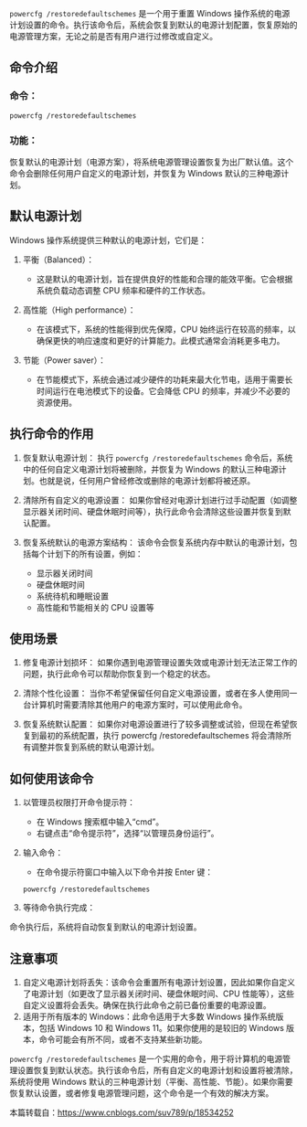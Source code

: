`powercfg /restoredefaultschemes` 是一个用于重置 Windows 操作系统的电源计划设置的命令。执行该命令后，系统会恢复到默认的电源计划配置，恢复原始的电源管理方案，无论之前是否有用户进行过修改或自定义。

## 命令介绍
### 命令：

```shell
powercfg /restoredefaultschemes
```
### 功能：
恢复默认的电源计划（电源方案），将系统电源管理设置恢复为出厂默认值。这个命令会删除任何用户自定义的电源计划，并恢复为 Windows 默认的三种电源计划。
## 默认电源计划
Windows 操作系统提供三种默认的电源计划，它们是：

1. 平衡（Balanced）：
	- 这是默认的电源计划，旨在提供良好的性能和合理的能效平衡。它会根据系统负载动态调整 CPU 频率和硬件的工作状态。
1. 高性能（High performance）：

	- 在该模式下，系统的性能得到优先保障，CPU 始终运行在较高的频率，以确保更快的响应速度和更好的计算能力。此模式通常会消耗更多电力。
1. 节能（Power saver）：

	- 在节能模式下，系统会通过减少硬件的功耗来最大化节电，适用于需要长时间运行在电池模式下的设备。它会降低 CPU 的频率，并减少不必要的资源使用。
	
## 执行命令的作用
1. 恢复默认电源计划： 执行 `powercfg /restoredefaultschemes` 命令后，系统中的任何自定义电源计划将被删除，并恢复为 Windows 的默认三种电源计划。也就是说，任何用户曾经修改或删除的电源计划都将被还原。

2. 清除所有自定义的电源设置： 如果你曾经对电源计划进行过手动配置（如调整显示器关闭时间、硬盘休眠时间等），执行此命令会清除这些设置并恢复到默认配置。

3. 恢复系统默认的电源方案结构： 该命令会恢复系统内存中默认的电源计划，包括每个计划下的所有设置，例如：

	- 显示器关闭时间
	- 硬盘休眠时间
	- 系统待机和睡眠设置
	- 高性能和节能相关的 CPU 设置等
	

## 使用场景
1. 修复电源计划损坏： 如果你遇到电源管理设置失效或电源计划无法正常工作的问题，执行此命令可以帮助你恢复到一个稳定的状态。

3. 清除个性化设置： 当你不希望保留任何自定义电源设置，或者在多人使用同一台计算机时需要清除其他用户的电源方案时，可以使用此命令。

5. 恢复系统默认配置： 如果你对电源设置进行了较多调整或试验，但现在希望恢复到最初的系统配置，执行 powercfg /restoredefaultschemes 将会清除所有调整并恢复到系统的默认电源计划。

## 如何使用该命令
1. 以管理员权限打开命令提示符：

	- 在 Windows 搜索框中输入“cmd”。
	- 右键点击“命令提示符”，选择“以管理员身份运行”。

2. 输入命令：

	- 在命令提示符窗口中输入以下命令并按 Enter 键：
	
	`powercfg /restoredefaultschemes`
	
3. 等待命令执行完成：

命令执行后，系统将自动恢复到默认的电源计划设置。

## 注意事项
1. 自定义电源计划将丢失：该命令会重置所有电源计划设置，因此如果你自定义了电源计划（如更改了显示器关闭时间、硬盘休眠时间、CPU 性能等），这些自定义设置将会丢失。确保在执行此命令之前已备份重要的电源设置。
2. 适用于所有版本的 Windows：此命令适用于大多数 Windows 操作系统版本，包括 Windows 10 和 Windows 11。如果你使用的是较旧的 Windows 版本，命令可能会有所不同，或者不支持某些新功能。

`powercfg /restoredefaultschemes` 是一个实用的命令，用于将计算机的电源管理设置恢复到默认状态。执行该命令后，所有自定义的电源计划和设置将被清除，系统将使用 Windows 默认的三种电源计划（平衡、高性能、节能）。如果你需要恢复默认设置，或者修复电源管理问题，这个命令是一个有效的解决方案。

本篇转载自：https://www.cnblogs.com/suv789/p/18534252
